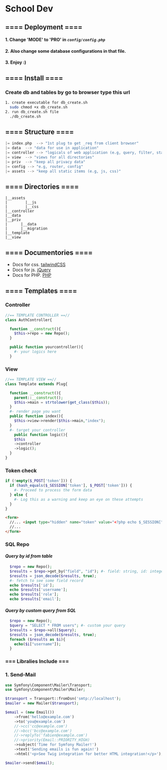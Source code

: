 # **School Dev**

## ==== **Deployment** ====

#### 1. Change 'MODE' to 'PRO' in _`config/config.php`_

#### 2. Also change some database configurations in that file.

#### 3. Enjoy :)

## ==== **Install** ====

### Create db and tables by go to browser type this url

```bash
1. create executable for db_create.sh 
  sudo chmod +x db_create.sh
2. run db_create.sh file
  ./db_create.sh
```

## ==== **Structure** ====

```c
|= index.php  --> "1st plug to get _req from client browser"
|= data  --> "data for use in application"
|= controller --> "logicals of web application (e.g, query, filter, statistics)"
|= view  --> "views for all directories"
|= priv  --> "keep all privacy data"
|= config --> "e.g, router, config"
|= assets --> "keep all static items (e.g, js, css)"
```

## ==== **Directories** ====

```
|__assets
|        |__js
|        |__css
|__controller
|__data
|__priv
|      |__data
|      |__migration
|__template
|__view
```

## ==== Documentories ====

- Docs for css. [tailwindCSS](https://tailwindcss.com/docs)
- Docs for js. [jQuery](https://api.jquery.com/)
- Docs for PHP. [PHP](https://www.php.net/docs.php)

## ==== **Templates** ====

### **Controller**

```php
//== TEMPLATE CONTROLLER ==//
class AuthController{

  function __construct(){
    $this->repo = new Repo();
  }

  public function yourcontroller(){
    #- your logics here
  }

```

### **View**

```php
//== TEMPLATE VIEW ==//
class Template extends Plug{

  function __construct(){
    parent::__construct();
    $this->main = strtolower(get_class($this));
  }
  #- render page you want
  public function index(){
    $this->view->render($this->main,"index");
  }
  #- target your controller
    public function logic(){
    $this
    ->controller
    ->logic();
  }
}
```

### **Token check**

```php
if (!empty($_POST['token'])) {
  if (hash_equals($_SESSION['token'], $_POST['token'])) {
    #- Proceed to process the form data
  } else {
    #- Log this as a warning and keep an eye on these attempts
  }
}
```

```html
<form>
  //... <input type="hidden" name="token" value="<?php echo $_SESSION["token"]; ?>">
  //...
</form>
```

### **SQL Repo**

#### _Query by id from table_

```php
  $repo = new Repo();
  $results = $repo->get_by("field", "id"); #- field: string, id: integer
  $results = json_decode($results, true);
  #- fetch to see some field record
  echo $results['id'];
  echo $results['username'];
  echo $results['role'];
  echo $results['email'];
```

#### _Query by custom query from SQL_

```php
  $repo = new Repo();
  $query = "SELECT * FROM users"; #- custom your query
  $results = $repo->all($query);
  $results = json_decode($results, true);
  foreach ($results as $i){
    echo($i["username"]);
  }
```

<!-- ### ==== Deployment ====
### 1. Setup for Database
#### *On Windows*
- create datebase and tables with this__ remind that "to use with *Super Privilege* role" ==> run with *Administrator*
```bash
bash -c "sh db_create.sh"
```
#### *On Linux*
```bash
sudo chmod +x db_create.sh
./db_create.sh
``` -->

### === Libralies Include === ###
### 1. Send-Mail ###
```php
use Symfony\Component\Mailer\Transport;
use Symfony\Component\Mailer\Mailer;

$transport = Transport::fromDsn('smtp://localhost');
$mailer = new Mailer($transport);

$email = (new Email())
    ->from('hello@example.com')
    ->to('you@example.com')
    //->cc('cc@example.com')
    //->bcc('bcc@example.com')
    //->replyTo('fabien@example.com')
    //->priority(Email::PRIORITY_HIGH)
    ->subject('Time for Symfony Mailer!')
    ->text('Sending emails is fun again!')
    ->html('<p>See Twig integration for better HTML integration!</p>');

$mailer->send($email);
```